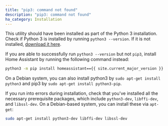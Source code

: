 ```yaml
---
title: "pip3: command not found"
description: "pip3: command not found"
ha_category: Installation
---
```



This utility should have been installed as part of the Python 3 installation. Check if Python 3 is installed by running `python3 --version`. If it is not installed, [download it here](https://www.python.org/getit/).

If you are able to successfully run `python3 --version` but not `pip3`, install Home Assistant by running the following command instead:

```bash
python3 -m pip install homeassistant=={{ site.current_major_version }}.{{ site.current_minor_version }}.{{ site.current_patch_version }}
```

On a Debian system, you can also install python3 by `sudo apt-get install python3` and pip3 by `sudo apt-get install python3-pip`.

If you run into errors during installation, check that you've installed all the necessary prerequisite packages, which include `python3-dev`, `libffi-dev`, and `libssl-dev`. On a Debian-based system, you can install these via `apt-get`:

```bash
sudo apt-get install python3-dev libffi-dev libssl-dev
```
